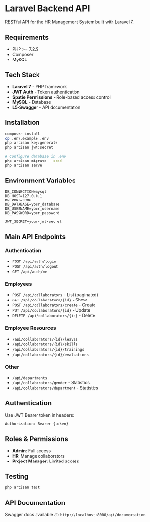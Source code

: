 # Laravel Backend API

RESTful API for the HR Management System built with Laravel 7.

## Requirements

- PHP >= 7.2.5
- Composer
- MySQL

## Tech Stack

- **Laravel 7** - PHP framework
- **JWT Auth** - Token authentication
- **Spatie Permissions** - Role-based access control
- **MySQL** - Database
- **L5-Swagger** - API documentation

## Installation

```bash
composer install
cp .env.example .env
php artisan key:generate
php artisan jwt:secret

# Configure database in .env
php artisan migrate --seed
php artisan serve
```

## Environment Variables

```env
DB_CONNECTION=mysql
DB_HOST=127.0.0.1
DB_PORT=3306
DB_DATABASE=your_database
DB_USERNAME=your_username
DB_PASSWORD=your_password

JWT_SECRET=your-jwt-secret
```

## Main API Endpoints

### Authentication
- `POST /api/auth/login`
- `POST /api/auth/logout`
- `GET /api/auth/me`

### Employees
- `POST /api/collaborators` - List (paginated)
- `GET /api/collaborators/{id}` - Show
- `POST /api/collaborators/create` - Create
- `PUT /api/collaborators/{id}` - Update
- `DELETE /api/collaborators/{id}` - Delete

### Employee Resources
- `/api/collaborators/{id}/leaves`
- `/api/collaborators/{id}/skills`
- `/api/collaborators/{id}/trainings`
- `/api/collaborators/{id}/evaluations`

### Other
- `/api/departments`
- `/api/collaborators/gender` - Statistics
- `/api/collaborators/department` - Statistics

## Authentication

Use JWT Bearer token in headers:
```
Authorization: Bearer {token}
```

## Roles & Permissions

- **Admin**: Full access
- **HR**: Manage collaborators
- **Project Manager**: Limited access

## Testing

```bash
php artisan test
```

## API Documentation

Swagger docs available at: `http://localhost:8000/api/documentation`